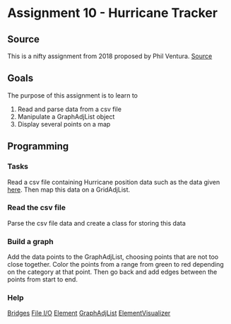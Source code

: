 Assignment 10 - Hurricane Tracker
=================================

Source
------

This is a nifty assignment from 2018 proposed by Phil Ventura.
[Source](http://nifty.stanford.edu/2018/ventura-hurricane-tracker/nifty-hurricanes.html)

Goals
-----
The purpose of this assignment is to learn to
1. Read and parse data from a csv file
2. Manipulate a GraphAdjList object
3. Display several points on a map

Programming
-----------
### Tasks
Read a csv file containing Hurricane position data such as the data given [here](https://www.wunderground.com/hurricane/atlantic/2017/hurricane-irma). Then map this data on a GridAdjList.
### Read the csv file
Parse the csv file data and create a class for storing this data
### Build a graph
Add the data points to the GraphAdjList, choosing points that are not too close together. Color the points from a range from green to red depending on the category at that point. Then go back and add edges between the points from start to end.
### Help
[Bridges](http://bridgesuncc.github.io/doc/cxx-api/current/html/classbridges_1_1_bridges.html)
[File I/O](http://www.cplusplus.com/doc/tutorial/files/)
[Element](http://bridgesuncc.github.io/doc/cxx-api/current/html/classbridges_1_1_element.html)
[GraphAdjList](http://bridgesuncc.github.io/doc/cxx-api/current/html/classbridges_1_1_graph_adj_list.html)
[ElementVisualizer](http://bridgesuncc.github.io/doc/cxx-api/current/html/classbridges_1_1_element_visualizer.html)
